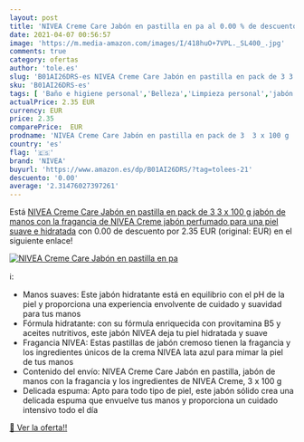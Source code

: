 ```yaml
---
layout: post
title: 'NIVEA Creme Care Jabón en pastilla en pa al 0.00 % de descuento'
date: 2021-04-07 00:56:57
image: 'https://m.media-amazon.com/images/I/418huO+7VPL._SL400_.jpg'
comments: true
category: ofertas
author: 'tole.es'
slug: 'B01AI26DRS-es NIVEA Creme Care Jabón en pastilla en pack de 3 3 x 100 g...'
sku: 'B01AI26DRS-es'
tags: [ 'Baño e higiene personal','Belleza','Limpieza personal','jabón','nivea', ]
actualPrice: 2.35 EUR
currency: EUR
price: 2.35
comparePrice:  EUR
prodname: 'NIVEA Creme Care Jabón en pastilla en pack de 3  3 x 100 g   jabón de manos con la fragancia de NIVEA Creme  jabón perfumado para una piel suave e hidratada'
country: 'es'
flag: '🇪🇸'
brand: 'NIVEA'
buyurl: 'https://www.amazon.es/dp/B01AI26DRS/?tag=tolees-21'
descuento: '0.00'
average: '2.31476027397261'
---
```


Está [NIVEA Creme Care Jabón en pastilla en pack de 3  3 x 100 g   jabón de manos con la fragancia de NIVEA Creme  jabón perfumado para una piel suave e hidratada](https://www.amazon.es/dp/B01AI26DRS/?tag=tolees-21) con 0.00 de descuento por 2.35 EUR (original:  EUR) en el siguiente enlace!

[![NIVEA Creme Care Jabón en pastilla en pa](https://m.media-amazon.com/images/I/418huO+7VPL._SL400_.jpg)](https://www.amazon.es/dp/B01AI26DRS/?tag=tolees-21)

ℹ️:

- Manos suaves: Este jabón hidratante está en equilibrio con el pH de la piel y proporciona una experiencia envolvente de cuidado y suavidad para tus manos
- Fórmula hidratante: con su fórmula enriquecida con provitamina B5 y aceites nutritivos, este jabón NIVEA deja tu piel hidratada y suave
- Fragancia NIVEA: Estas pastillas de jabón cremoso tienen la fragancia y los ingredientes únicos de la crema NIVEA lata azul para mimar la piel de tus manos
- Contenido del envío: NIVEA Creme Care Jabón en pastilla, jabón de manos con la fragancia y los ingredientes de NIVEA Creme, 3 x 100 g
- Delicada espuma: Apto para todo tipo de piel, este jabón sólido crea una delicada espuma que envuelve tus manos y proporciona un cuidado intensivo todo el día

[🛒 Ver la oferta!!](https://www.amazon.es/dp/B01AI26DRS/?tag=tolees-21)
